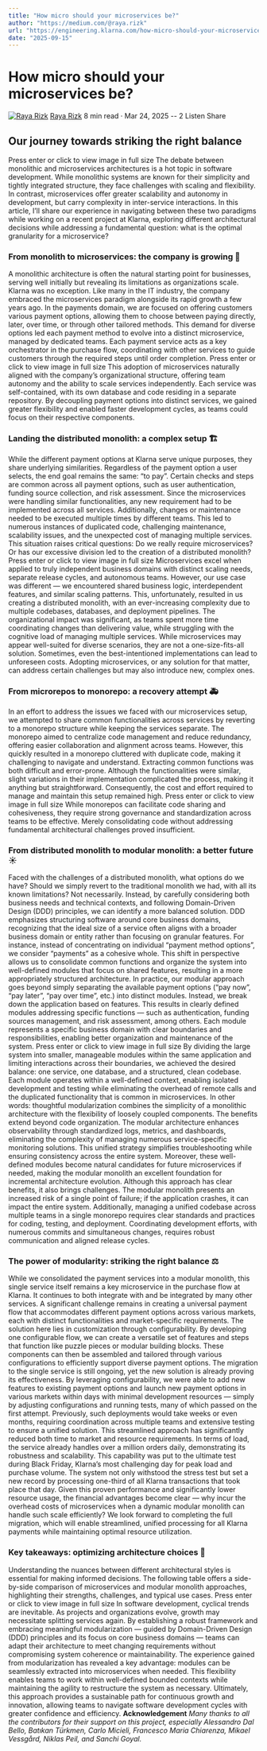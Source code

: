 ```yaml
---
title: "How micro should your microservices be?"
author: "https://medium.com/@raya.rizk"
url: "https://engineering.klarna.com/how-micro-should-your-microservices-be-9ae7507a625c?source=rss----86090d14ab52---4"
date: "2025-09-15"
---
```


# How micro should your microservices be?
[![Raya Rizk](https://miro.medium.com/v2/resize:fill:64:64/2*YYFKP3AfKxLr8r48CWKiJQ.png)](https://medium.com/@raya.rizk?source=post_page---byline--9ae7507a625c---------------------------------------)
[Raya Rizk](https://medium.com/@raya.rizk?source=post_page---byline--9ae7507a625c---------------------------------------)
8 min read
·
Mar 24, 2025
[](https://medium.com/m/signin?actionUrl=https%3A%2F%2Fmedium.com%2F_%2Fvote%2Fklarna-engineering%2F9ae7507a625c&operation=register&redirect=https%3A%2F%2Fengineering.klarna.com%2Fhow-micro-should-your-microservices-be-9ae7507a625c&user=Raya+Rizk&userId=4e86029d58b4&source=---header_actions--9ae7507a625c---------------------clap_footer------------------)
\--
2
[](https://medium.com/m/signin?actionUrl=https%3A%2F%2Fmedium.com%2F_%2Fbookmark%2Fp%2F9ae7507a625c&operation=register&redirect=https%3A%2F%2Fengineering.klarna.com%2Fhow-micro-should-your-microservices-be-9ae7507a625c&source=---header_actions--9ae7507a625c---------------------bookmark_footer------------------)
Listen
Share
## Our journey towards striking the right balance
Press enter or click to view image in full size
The debate between monolithic and microservices architectures is a hot topic in software development. While monolithic systems are known for their simplicity and tightly integrated structure, they face challenges with scaling and flexibility. In contrast, microservices offer greater scalability and autonomy in development, but carry complexity in inter-service interactions. In this article, I’ll share our experience in navigating between these two paradigms while working on a recent project at Klarna, exploring different architectural decisions while addressing a fundamental question: what is the optimal granularity for a microservice?
### From monolith to microservices: the company is growing 🚀
A monolithic architecture is often the natural starting point for businesses, serving well initially but revealing its limitations as organizations scale. Klarna was no exception. Like many in the IT industry, the company embraced the microservices paradigm alongside its rapid growth a few years ago.
In the payments domain, we are focused on offering customers various payment options, allowing them to choose between paying directly, later, over time, or through other tailored methods. This demand for diverse options led each payment method to evolve into a distinct microservice, managed by dedicated teams. Each payment service acts as a key orchestrator in the purchase flow, coordinating with other services to guide customers through the required steps until order completion.
Press enter or click to view image in full size
This adoption of microservices naturally aligned with the company’s organizational structure, offering team autonomy and the ability to scale services independently. Each service was self-contained, with its own database and code residing in a separate repository. By decoupling payment options into distinct services, we gained greater flexibility and enabled faster development cycles, as teams could focus on their respective components.
### Landing the distributed monolith: a complex setup 🏗️
While the different payment options at Klarna serve unique purposes, they share underlying similarities. Regardless of the payment option a user selects, the end goal remains the same: “to pay”. Certain checks and steps are common across all payment options, such as user authentication, funding source collection, and risk assessment.
Since the microservices were handling similar functionalities, any new requirement had to be implemented across all services. Additionally, changes or maintenance needed to be executed multiple times by different teams. This led to numerous instances of duplicated code, challenging maintenance, scalability issues, and the unexpected cost of managing multiple services.
This situation raises critical questions: Do we really require microservices? Or has our excessive division led to the creation of a distributed monolith?
Press enter or click to view image in full size
Microservices excel when applied to truly independent business domains with distinct scaling needs, separate release cycles, and autonomous teams. However, our use case was different — we encountered shared business logic, interdependent features, and similar scaling patterns. This, unfortunately, resulted in us creating a distributed monolith, with an ever-increasing complexity due to multiple codebases, databases, and deployment pipelines. The organizational impact was significant, as teams spent more time coordinating changes than delivering value, while struggling with the cognitive load of managing multiple services.
While microservices may appear well-suited for diverse scenarios, they are not a one-size-fits-all solution. Sometimes, even the best-intentioned implementations can lead to unforeseen costs. Adopting microservices, or any solution for that matter, can address certain challenges but may also introduce new, complex ones.
### From microrepos to monorepo: a recovery attempt 🚑
In an effort to address the issues we faced with our microservices setup, we attempted to share common functionalities across services by reverting to a monorepo structure while keeping the services separate. The monorepo aimed to centralize code management and reduce redundancy, offering easier collaboration and alignment across teams. However, this quickly resulted in a monorepo cluttered with duplicate code, making it challenging to navigate and understand. Extracting common functions was both difficult and error-prone. Although the functionalities were similar, slight variations in their implementation complicated the process, making it anything but straightforward. Consequently, the cost and effort required to manage and maintain this setup remained high.
Press enter or click to view image in full size
While monorepos can facilitate code sharing and cohesiveness, they require strong governance and standardization across teams to be effective. Merely consolidating code without addressing fundamental architectural challenges proved insufficient.
### From distributed monolith to modular monolith: a better future ☀️
Faced with the challenges of a distributed monolith, what options do we have? Should we simply revert to the traditional monolith we had, with all its known limitations? Not necessarily.
Instead, by carefully considering both business needs and technical contexts, and following Domain-Driven Design (DDD) principles, we can identify a more balanced solution. DDD emphasizes structuring software around core business domains, recognizing that the ideal size of a service often aligns with a broader business domain or entity rather than focusing on granular features. For instance, instead of concentrating on individual “payment method options”, we consider “payments” as a cohesive whole. This shift in perspective allows us to consolidate common functions and organize the system into well-defined modules that focus on shared features, resulting in a more appropriately structured architecture.
In practice, our modular approach goes beyond simply separating the available payment options (“pay now”, “pay later”, “pay over time”, etc.) into distinct modules. Instead, we break down the application based on features. This results in clearly defined modules addressing specific functions — such as authentication, funding sources management, and risk assessment, among others. Each module represents a specific business domain with clear boundaries and responsibilities, enabling better organization and maintenance of the system.
Press enter or click to view image in full size
By dividing the large system into smaller, manageable modules within the same application and limiting interactions across their boundaries, we achieved the desired balance: one service, one database, and a structured, clean codebase. Each module operates within a well-defined context, enabling isolated development and testing while eliminating the overhead of remote calls and the duplicated functionality that is common in microservices. In other words: thoughtful modularization combines the simplicity of a monolithic architecture with the flexibility of loosely coupled components.
The benefits extend beyond code organization. The modular architecture enhances observability through standardized logs, metrics, and dashboards, eliminating the complexity of managing numerous service-specific monitoring solutions. This unified strategy simplifies troubleshooting while ensuring consistency across the entire system. Moreover, these well-defined modules become natural candidates for future microservices if needed, making the modular monolith an excellent foundation for incremental architecture evolution.
Although this approach has clear benefits, it also brings challenges. The modular monolith presents an increased risk of a single point of failure; if the application crashes, it can impact the entire system. Additionally, managing a unified codebase across multiple teams in a single monorepo requires clear standards and practices for coding, testing, and deployment. Coordinating development efforts, with numerous commits and simultaneous changes, requires robust communication and aligned release cycles.
### The power of modularity: striking the right balance ⚖️
While we consolidated the payment services into a modular monolith, this single service itself remains a key microservice in the purchase flow at Klarna. It continues to both integrate with and be integrated by many other services.
A significant challenge remains in creating a universal payment flow that accommodates different payment options across various markets, each with distinct functionalities and market-specific requirements. The solution here lies in customization through configurability. By developing one configurable flow, we can create a versatile set of features and steps that function like puzzle pieces or modular building blocks. These components can then be assembled and tailored through various configurations to efficiently support diverse payment options.
The migration to the single service is still ongoing, yet the new solution is already proving its effectiveness. By leveraging configurability, we were able to add new features to existing payment options and launch new payment options in various markets within days with minimal development resources — simply by adjusting configurations and running tests, many of which passed on the first attempt. Previously, such deployments would take weeks or even months, requiring coordination across multiple teams and extensive testing to ensure a unified solution. This streamlined approach has significantly reduced both time to market and resource requirements.
In terms of load, the service already handles over a million orders daily, demonstrating its robustness and scalability. This capability was put to the ultimate test during Black Friday, Klarna’s most challenging day for peak load and purchase volume. The system not only withstood the stress test but set a new record by processing one-third of all Klarna transactions that took place that day. Given this proven performance and significantly lower resource usage, the financial advantages become clear — why incur the overhead costs of microservices when a dynamic modular monolith can handle such scale efficiently?
We look forward to completing the full migration, which will enable streamlined, unified processing for all Klarna payments while maintaining optimal resource utilization.
### Key takeaways: optimizing architecture choices 🎯
Understanding the nuances between different architectural styles is essential for making informed decisions. The following table offers a side-by-side comparison of microservices and modular monolith approaches, highlighting their strengths, challenges, and typical use cases.
Press enter or click to view image in full size
In software development, cyclical trends are inevitable. As projects and organizations evolve, growth may necessitate splitting services again. By establishing a robust framework and embracing meaningful modularization — guided by Domain-Driven Design (DDD) principles and its focus on core business domains — teams can adapt their architecture to meet changing requirements without compromising system coherence or maintainability. The experience gained from modularization has revealed a key advantage: modules can be seamlessly extracted into microservices when needed. This flexibility enables teams to work within well-defined bounded contexts while maintaining the agility to restructure the system as necessary. Ultimately, this approach provides a sustainable path for continuous growth and innovation, allowing teams to navigate software development cycles with greater confidence and efficiency.
**Acknowledgement**
_Many thanks to all the contributors for their support on this project, especially Alessandro Dal Bello, Batıkan Türkmen, Carlo Micieli, Francesco Maria Chiarenza, Mikael Vessgård, Niklas Peil, and Sanchi Goyal._
